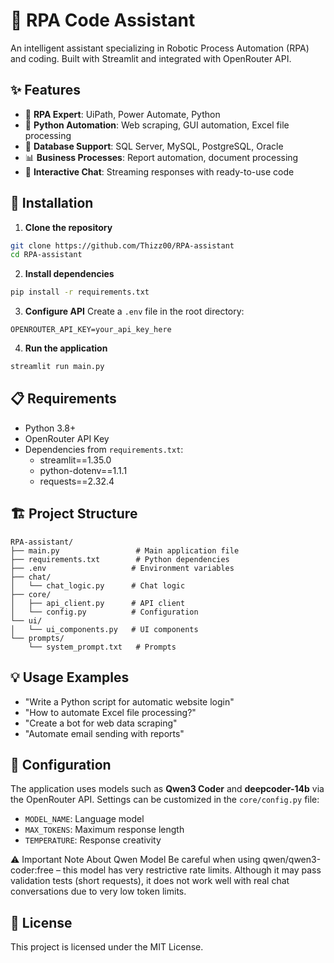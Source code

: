 # 🤖 RPA Code Assistant

An intelligent assistant specializing in Robotic Process Automation (RPA) and coding. Built with Streamlit and integrated with OpenRouter API.

## ✨ Features

- 🔧 **RPA Expert**: UiPath, Power Automate, Python
- 🐍 **Python Automation**: Web scraping, GUI automation, Excel file processing
- 💾 **Database Support**: SQL Server, MySQL, PostgreSQL, Oracle
- 📊 **Business Processes**: Report automation, document processing
- 💬 **Interactive Chat**: Streaming responses with ready-to-use code

## 🚀 Installation

1. **Clone the repository**
```bash
git clone https://github.com/Thizz00/RPA-assistant
cd RPA-assistant
```

2. **Install dependencies**
```bash
pip install -r requirements.txt
```

3. **Configure API**
Create a `.env` file in the root directory:
```env
OPENROUTER_API_KEY=your_api_key_here
```

4. **Run the application**
```bash
streamlit run main.py
```

## 📋 Requirements

- Python 3.8+
- OpenRouter API Key
- Dependencies from `requirements.txt`:
  - streamlit==1.35.0
  - python-dotenv==1.1.1
  - requests==2.32.4

## 🏗️ Project Structure

```
RPA-assistant/
├── main.py                 # Main application file
├── requirements.txt        # Python dependencies
├── .env                   # Environment variables
├── chat/
│   └── chat_logic.py      # Chat logic
├── core/
│   ├── api_client.py      # API client
│   └── config.py          # Configuration
└── ui/
│   └── ui_components.py   # UI components
└── prompts/
    └── system_prompt.txt   # Prompts
```

## 💡 Usage Examples

- "Write a Python script for automatic website login"
- "How to automate Excel file processing?"
- "Create a bot for web data scraping"
- "Automate email sending with reports"

## 🔧 Configuration

The application uses models such as **Qwen3 Coder** and **deepcoder-14b** via the OpenRouter API. Settings can be customized in the `core/config.py` file:

- `MODEL_NAME`: Language model
- `MAX_TOKENS`: Maximum response length
- `TEMPERATURE`: Response creativity

⚠️ Important Note About Qwen Model
Be careful when using qwen/qwen3-coder:free – this model has very restrictive rate limits. Although it may pass validation tests (short requests), it does not work well with real chat conversations due to very low token limits.
  

## 📝 License

This project is licensed under the MIT License.
